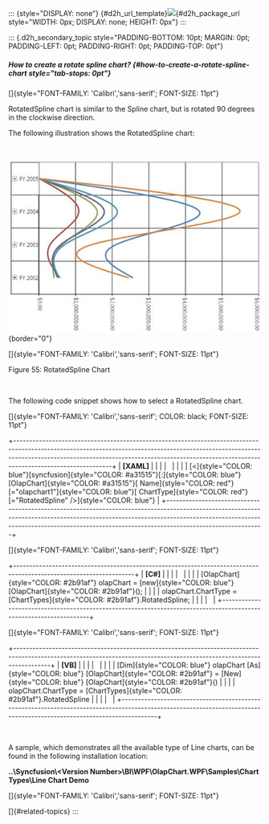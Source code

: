 ::: {style="DISPLAY: none"}
[](ms-xhelp:///?Id=d2h_url_template){#d2h_url_template}![](!package_url!){#d2h_package_url style="WIDTH: 0px; DISPLAY: none; HEIGHT: 0px"}
:::

::: {.d2h_secondary_topic style="PADDING-BOTTOM: 10pt; MARGIN: 0pt; PADDING-LEFT: 0pt; PADDING-RIGHT: 0pt; PADDING-TOP: 0pt"}
##### How to create a rotate spline chart? {#how-to-create-a-rotate-spline-chart style="tab-stops: 0pt"}

[]{style="FONT-FAMILY: 'Calibri','sans-serif'; FONT-SIZE: 11pt"} 

RotatedSpline chart is similar to the Spline chart, but is rotated 90 degrees in the clockwise direction.

The following illustration shows the RotatedSpline chart:

 

![](ImagesExt/image37_57.jpg){border="0"}

[]{style="FONT-FAMILY: 'Calibri','sans-serif'; FONT-SIZE: 11pt"} 

Figure 55: RotatedSpline Chart

 

The following code snippet shows how to select a RotatedSpline chart.

[]{style="FONT-FAMILY: 'Calibri','sans-serif'; COLOR: black; FONT-SIZE: 11pt"} 

+------------------------------------------------------------------------------------------------------------------------------------------------------------------------------------------------------------------------------------------------------------------------+
| **\[XAML\]**                                                                                                                                                                                                                                                           |
|                                                                                                                                                                                                                                                                        |
|                                                                                                                                                                                                                                                                        |
|                                                                                                                                                                                                                                                                        |
| [\<]{style="COLOR: blue"}[syncfusion]{style="COLOR: #a31515"}[:]{style="COLOR: blue"}[OlapChart]{style="COLOR: #a31515"}[ Name]{style="COLOR: red"}[=\"olapchart1\"]{style="COLOR: blue"}[ ChartType]{style="COLOR: red"}[=\"RotatedSpline\" /\>]{style="COLOR: blue"} |
+------------------------------------------------------------------------------------------------------------------------------------------------------------------------------------------------------------------------------------------------------------------------+

[]{style="FONT-FAMILY: 'Calibri','sans-serif'; FONT-SIZE: 11pt"} 

+-------------------------------------------------------------------------------------------------------------------+
| **\[C#\]**                                                                                                        |
|                                                                                                                   |
|                                                                                                                   |
|                                                                                                                   |
| [OlapChart]{style="COLOR: #2b91af"} olapChart = [new]{style="COLOR: blue"} [OlapChart]{style="COLOR: #2b91af"}(); |
|                                                                                                                   |
| olapChart.ChartType = [ChartTypes]{style="COLOR: #2b91af"}.RotatedSpline;                                         |
|                                                                                                                   |
|                                                                                                                   |
+-------------------------------------------------------------------------------------------------------------------+

[]{style="FONT-FAMILY: 'Calibri','sans-serif'; FONT-SIZE: 11pt"} 

+-----------------------------------------------------------------------------------------------------------------------------------------------------------------------+
| **\[VB\]**                                                                                                                                                            |
|                                                                                                                                                                       |
|                                                                                                                                                                       |
|                                                                                                                                                                       |
| [Dim]{style="COLOR: blue"} olapChart [As]{style="COLOR: blue"} [OlapChart]{style="COLOR: #2b91af"} = [New]{style="COLOR: blue"} [OlapChart]{style="COLOR: #2b91af"}() |
|                                                                                                                                                                       |
| olapChart.ChartType = [ChartTypes]{style="COLOR: #2b91af"}.RotatedSpline                                                                                              |
|                                                                                                                                                                       |
|                                                                                                                                                                       |
+-----------------------------------------------------------------------------------------------------------------------------------------------------------------------+

 

A sample, which demonstrates all the available type of Line charts, can be found in the following installation location:

**..\\Syncfusion\\\<Version Number\>\\BI\\WPF\\OlapChart.WPF\\Samples\\Chart Types\\Line Chart Demo**

[]{style="FONT-FAMILY: 'Calibri','sans-serif'; FONT-SIZE: 11pt"} 

[]{#related-topics}
:::
